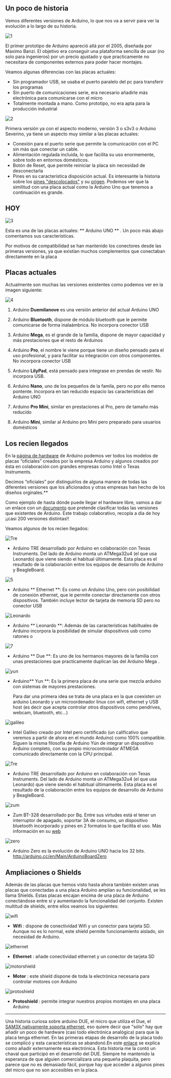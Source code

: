 ## Un poco de historia


Vemos diferentes versiones de Arduino, lo que nos va a servir para ver la evolución a lo largo de su historia.

![1](imagenes/1.jpg)

      
El primer prototipo de Arduino apareció allá por el 2005, diseñada por Maximo Banzi. El objetivo era conseguir una plataforma sencilla de usar (no solo para ingenieros) por un precio ajustado y que practicamente no necesitara de componentes externos para poder hacer montajes.

Veamos algunas diferencias con las placas actuales:

      
* Sin programador USB, se usaba el puerto paralelo del pc para transferir los programas
* Sin puerto de comunicaciones serie, era necesario añadirle más electrónica para comunicarse con el micro
* Totalmente montada a mano. Como prototipo, no era apta para la producción industrial


![2](imagenes/2.jpg)


Primera versión ya con el aspecto moderno, versión 3 o s3v3 o Arduino Severino, ya tiene un aspecto muy similar a las placas actuales:

      
* Conexión para el puerto serie que permite la comunicación con el PC sin más que conectar un cable.
* Alimentación regulada incluida, lo que facilita su uso enormemente, sobre todo en entornos domésticos.
* Botón de Reset, que permite reiniciar la placa sin necesidad de desconectarla
* Pines en su característica disposición actual. Es interesante la historia sobre los <a href="http://brettbeauregard.com/blog/2009/07/Arduino-offset-header/">pines &quot;descolocados&quot;</a> y su <a href="http://www.Arduino.cc/cgi-bin/yabb2/YaBB.pl?num=1212632541/13"> origen</a>. Podemos ver que la similitud con una placa actual como la Arduino Uno que tenemos a continuación es grande.
      
    
## HOY

![3](imagenes/3.jpg)
      
Esta es una de las placas actuales: ** Arduino UNO ** . Un poco más abajo comentamos sus características.

Por motivos de compatibilidad se han mantenido los conectores desde las primeras versiones, ya que existían muchos complementos que conectaban directamente en la placa


## Placas actuales

Actualmente son muchas las versiones existentes como podemos ver en la imagen siguiente:

  
![4](imagenes/4.png)
    

1. Arduino **Duemilanove** es una versión anterior del actual Arduino UNO

2. Arduino **Bluetooth**, dispone de módulo bluetooth que le permite comunicarse de forma inalaámbrica. No incorpora conector USB

3. Arduino **Mega**, es el grande de la familia, dispone de mayor capacidad y más prestaciones que el resto de Arduinos

4. Arduino **Pro**, el nombre le viene porque tiene un diseño pensado para el uso profesional, y para facilitar su integración con otros componentes. No incorpora conector USB

5. Arduino **LilyPad**, está pensado para integrase en prendas de vestir. No incorpora USB.

6. Arduino **Nano**, uno de los pequeños de la famila, pero no por ello menos pontente. Incorpora en tan reducido espacio las características del Arduino UNO

7. Arduino **Pro Mini**, similar en prestaciones al Pro, pero de tamaño más reducido

8. Arduino **Mini**, similar al Arduino pro Mini pero preparado para usuarios domésticos

## Los recien llegados


En la [página de hardware](http://Arduino.cc/it/main/boards) de Arduino podemos ver todos los modelos de placas “oficiales” creados por la empresa Arduino y algunos creados por ésta en colaboración con grandes empresas como Intel o Texas Instruments.

Decimos “oficiales” por distinguirlos de alguna manera de todas las diferentes versiones que los aficionados y otras empresas han hecho de los diseños orginales.** 

Como ejemplo de hasta dónde puede llegar el hardware libre, vamos a dar un enlace con un [documento](https://docs.google.com/spreadsheet/ccc?key=0AsCUiP6WbJIvcG8xalA3QVdmb3JVT0ptWE9VNC02WEE&hl=en_US#gid=0) que pretende clasificar todas las versiones que existentes de Arduino. Este trabajo colaborativo, recopla a día de hoy ¡¡casi 200 versiones distintas!!

Veamos algunos de los recien llegados:

![Tre](http://arduino.cc/en/uploads/Main/ArduinoTre_LandingPage.jpg)

* Arduino TRE desarrollado por Arduino en colaboración con Texas Instruments. Del lado de Arduino monta un ATMega32u4 (el que usa Leonardo) que viene siendo el habitual últimamente. Esta placa es el resultado de la colaboración entre los equipos de desarrollo de Arduino y BeagleBoard.

 ![5](imagenes/5.jpg)
    
* Arduino **  Ethernet **: Es como un Arduino Uno, pero con posibilidad de conexión ethernet, que le permite conectar directamente con otros dispositivos. También incluye lector de tarjeta de memoria SD pero no conector USB
    
![Leonardo](http://Arduino.cc/en/uploads/Main/ArduinoLeonardoFront_2_450px.jpg)
  
* Arduino ** Leonardo **: Además de las características habiltuales de Arduino incorpora la posibilidad de simular dispositivos usb como ratones o  
  
![7](imagenes/7.jpg)
      
* Arduino ** Due **: Es uno de los hermanos mayores de la familia con unas prestaciones que practicamente duplican las del Arduino Mega . 

![yun](http://arduino.cc/en/uploads/Main/ArduinoYunFront_2_450px.jpg)
      
* Arduino** Yun **: Es la primera placa de una serie que mezcla arduino con sistemas de mayores prestaciones.
      
  Para dar una primera idea se trata de una placa en la que coexisten un arduino Leonardo y un microordenador linux con wifi, ethernet y USB host (es decir que acepta controlar otros dispositivos como pendrives, webcam, bluetooth, etc…)
  
![galileo](http://arduino.cc/en/uploads/ArduinoCertified/IntelGalileo_fabD_Front_450px.jpg)    
      
* Intel Galileo creado por Intel pero certificado (un calificativo que veremos a partir de ahora en el mundo Arduino) como 100% compatible. Siguen la misma filosofía de Arduino Yún de integrar un dispositivo Arduino completo, con su propio microcontrolador ATMEGA comunicado directamente con la CPU principal.

  
![Tre](http://arduino.cc/en/uploads/Main/ArduinoTre_LandingPage.jpg)
      
* Arduino TRE desarrollado por Arduino en colaboración con Texas Instruments.
Del lado de Arduino monta un ATMega32u4 (el que usa Leonardo) que viene siendo el habitual últimamente. Esta placa es el resultado de la colaboración entre los equipos de desarrollo de Arduino y BeagleBoard.

![zum](https://static-bqreaders.s3.amazonaws.com/img/web/productView/zum/zum-details.jpg)

* Zum BT-328 desarrollado por Bq. Entre sus virtudes está el tener un interruptor de apagado, soportar 3A de consumo, un dispositivo bluetooth incorporado y pines en 2 formatos lo que facilita el uso. Más información en su [web](http://www.bq.com/es/productos/zum.html)


![zero](http://arduino.cc/en/uploads/Main/Arduino_Zero_front450.png)
* Arduino Zero es la evolución de Arduino UNO hacia los 32 bits. http://arduino.cc/en/Main/ArduinoBoardZero


## Ampliaciones o Shields


Además de las placas que hemos visto hasta ahora también existen unas placas que conectadas a una placa Arduino amplían su funcionalidad, se les llama Shields. Estas placas encajan encima de una placa de Arduino conectándose entre sí y aumentando la 
funcionalidad del conjunto. Existen multitud de shields, entre ellos veamos los siguientes:

![wifi](imagenes/8WiFiShield_thumb_a.jpg)

* **Wifi** : dispone de conectividad Wifi y un conector para tarjeta SD. Aunque no es lo normal, este shield permite funcionamiento aislado, sin necesidad de Arduino.

![ethernet](imagenes/9EthernetShield_R3_thumb.jpg)

* **Ethernet** : añade conectividad ethernet y un conector de tarjeta SD

![motorshield](imagenes/10MotorShield_thumb.jpg)


* **Motor** : este shield dispone de toda la electrónica necesaria para controlar motores con Arduino

![protoshield](imagenes/11ProtoShield_thumb.jpg)

* **Protoshield** : permite integrar nuestros propios montajes en una placa Arduino

* * * 

Una historia curiosa sobre arduino DUE, el micro que utiliza el Due, el [SAM3X nativamente soporta ethernet](http://tronixstuff.com/2013/02/08/first-look-arduino-due/), eso quiere decir que &quot;sólo&quot; hay que añadir un poco de hardware (casi todo electrónica analógica) para que la placa tenga ethernet. En las primeras etapas de desarrollo de la placa todo se complicó y esta características se abandonó.En este [enlace](http://forum.arduino.cc/index.php/topic,142908.0.html) se explica como añadir externamente esa electrónica. Esta historia me la contó un chaval que participó en el desarrollo del DUE. Siempre he mantenido la esperanza de que alguien comercializara una pequeña plaquita, pero parece que no es demasiado fácil, porque hay que acceder a algunos pines del micro que no son accesibles en la placa. 

 